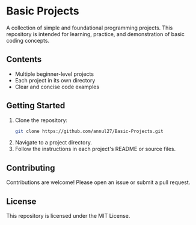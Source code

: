 # Basic Projects

A collection of simple and foundational programming projects. This repository is intended for learning, practice, and demonstration of basic coding concepts.

## Contents

- Multiple beginner-level projects
- Each project in its own directory
- Clear and concise code examples

## Getting Started

1. Clone the repository:
    ```bash
    git clone https://github.com/annul27/Basic-Projects.git
    ```
2. Navigate to a project directory.
3. Follow the instructions in each project's README or source files.

## Contributing

Contributions are welcome! Please open an issue or submit a pull request.

## License

This repository is licensed under the MIT License.
